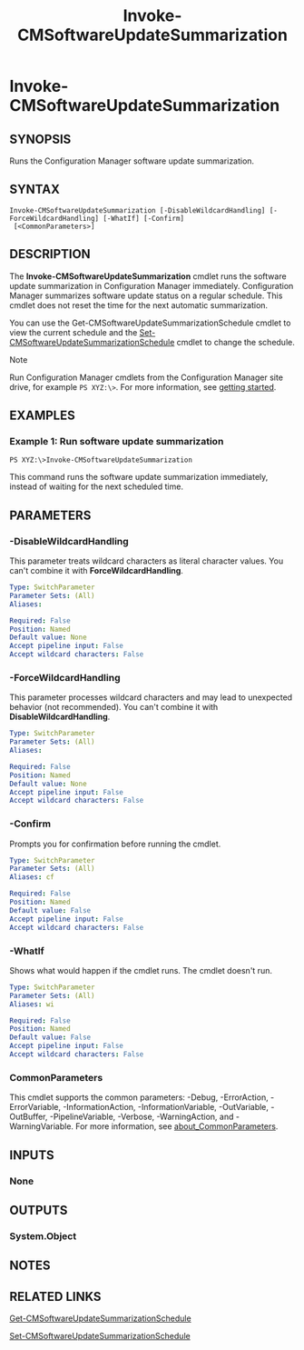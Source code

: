 ﻿---
description: Runs the Configuration Manager software update summarization.
external help file: AdminUI.PS.dll-Help.xml
Module Name: ConfigurationManager
ms.date: 05/05/2019
schema: 2.0.0
title: Invoke-CMSoftwareUpdateSummarization
---

# Invoke-CMSoftwareUpdateSummarization

## SYNOPSIS
Runs the Configuration Manager software update summarization.

## SYNTAX

```
Invoke-CMSoftwareUpdateSummarization [-DisableWildcardHandling] [-ForceWildcardHandling] [-WhatIf] [-Confirm]
 [<CommonParameters>]
```

## DESCRIPTION
The **Invoke-CMSoftwareUpdateSummarization** cmdlet runs the software update summarization in Configuration Manager immediately.
Configuration Manager summarizes software update status on a regular schedule.
This cmdlet does not reset the time for the next automatic summarization.

You can use the Get-CMSoftwareUpdateSummarizationSchedule cmdlet to view the current schedule and the [Set-CMSoftwareUpdateSummarizationSchedule](Set-CMSoftwareUpdateSummarizationSchedule.md) cmdlet to change the schedule.

> [!NOTE]
> Run Configuration Manager cmdlets from the Configuration Manager site drive, for example `PS XYZ:\>`. For more information, see [getting started](/powershell/sccm/overview).

## EXAMPLES

### Example 1: Run software update summarization
```
PS XYZ:\>Invoke-CMSoftwareUpdateSummarization
```

This command runs the software update summarization immediately, instead of waiting for the next scheduled time.

## PARAMETERS

### -DisableWildcardHandling

This parameter treats wildcard characters as literal character values. You can't combine it with **ForceWildcardHandling**.

```yaml
Type: SwitchParameter
Parameter Sets: (All)
Aliases:

Required: False
Position: Named
Default value: None
Accept pipeline input: False
Accept wildcard characters: False
```

### -ForceWildcardHandling

This parameter processes wildcard characters and may lead to unexpected behavior (not recommended). You can't combine it with **DisableWildcardHandling**.

```yaml
Type: SwitchParameter
Parameter Sets: (All)
Aliases:

Required: False
Position: Named
Default value: None
Accept pipeline input: False
Accept wildcard characters: False
```

### -Confirm
Prompts you for confirmation before running the cmdlet.

```yaml
Type: SwitchParameter
Parameter Sets: (All)
Aliases: cf

Required: False
Position: Named
Default value: False
Accept pipeline input: False
Accept wildcard characters: False
```

### -WhatIf

Shows what would happen if the cmdlet runs. The cmdlet doesn't run.

```yaml
Type: SwitchParameter
Parameter Sets: (All)
Aliases: wi

Required: False
Position: Named
Default value: False
Accept pipeline input: False
Accept wildcard characters: False
```

### CommonParameters
This cmdlet supports the common parameters: -Debug, -ErrorAction, -ErrorVariable, -InformationAction, -InformationVariable, -OutVariable, -OutBuffer, -PipelineVariable, -Verbose, -WarningAction, and -WarningVariable. For more information, see [about_CommonParameters](http://go.microsoft.com/fwlink/?LinkID=113216).

## INPUTS

### None
## OUTPUTS

### System.Object
## NOTES

## RELATED LINKS

[Get-CMSoftwareUpdateSummarizationSchedule](Get-CMSoftwareUpdateSummarizationSchedule.md)

[Set-CMSoftwareUpdateSummarizationSchedule](Set-CMSoftwareUpdateSummarizationSchedule.md)


